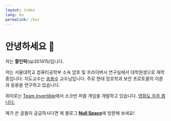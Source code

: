 ```yaml
---
layout: index
lang: ko
permalink: /ko/
---
```


# 안녕하세요 👋

저는 **황인탁**(sp301415)입니다.

저는 서울대학교 컴퓨터공학부 소속 암호 및 프라이버시 연구실에서 대학원생으로 재학 중입니다. 지도교수는 [송용수](https://yongsoosong.github.io) 교수님입니다. 주로 현대 암호학과 보안 프로토콜의 이론과 응용을 연구하고 있습니다.

취미로는 [Team Invertible](https://twitter.com/team_invertible)에서 소코반 퍼즐 게임을 개발하고 있습니다. [영화도 자주 봅니다.](https://letterboxd.com/sp301415)

제가 쓴 글들이 궁금하시다면 제 블로그 [**Null Space**](https://blog.sp301415.com)에 방문해 보세요!
